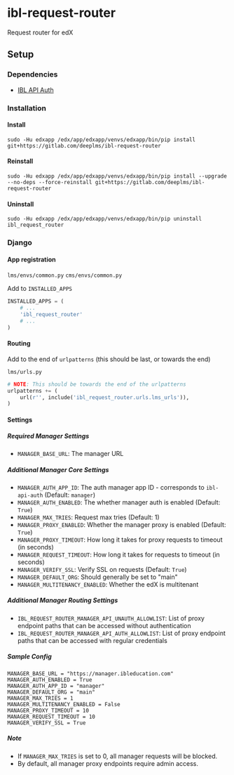 # ibl-request-router

Request router for edX

## Setup
### Dependencies
* [IBL API Auth](https://gitlab.com/iblstudios/ibl-api-auth)


### Installation
#### Install
```
sudo -Hu edxapp /edx/app/edxapp/venvs/edxapp/bin/pip install git+https://gitlab.com/deeplms/ibl-request-router
```
#### Reinstall
```
sudo -Hu edxapp /edx/app/edxapp/venvs/edxapp/bin/pip install --upgrade --no-deps --force-reinstall git+https://gitlab.com/deeplms/ibl-request-router
```
#### Uninstall
```
sudo -Hu edxapp /edx/app/edxapp/venvs/edxapp/bin/pip uninstall ibl_request_router
```

### Django
#### App registration
`lms/envs/common.py`
`cms/envs/common.py`

Add to `INSTALLED_APPS`
```python
INSTALLED_APPS = (
    # ...
    'ibl_request_router'
    # ...
)
```

#### Routing
Add to the end of `urlpatterns` (this should be last, or towards the end)

`lms/urls.py`
```python
# NOTE: This should be towards the end of the urlpatterns
urlpatterns += (
    url(r'', include('ibl_request_router.urls.lms_urls')),
)
```


#### Settings

##### Required Manager Settings
* `MANAGER_BASE_URL`: The manager URL

##### Additional Manager Core Settings
* `MANAGER_AUTH_APP_ID`: The auth manager app ID - corresponds to `ibl-api-auth` (Default: `manager`)
* `MANAGER_AUTH_ENABLED`: The whether manager auth is enabled (Default: `True`)
* `MANAGER_MAX_TRIES`: Request max tries (Default: 1)
* `MANAGER_PROXY_ENABLED`: Whether the manager proxy is enabled (Default: `True`)
* `MANAGER_PROXY_TIMEOUT`: How long it takes for proxy requests to timeout (in seconds)
* `MANAGER_REQUEST_TIMEOUT`: How long it takes for requests to timeout (in seconds)
* `MANAGER_VERIFY_SSL`: Verify SSL on requests (Default: `True`)
* `MANAGER_DEFAULT_ORG`: Should generally be set to "main"
* `MANAGER_MULTITENANCY_ENABLED`: Whether the edX is multitenant

##### Additional Manager Routing Settings
* `IBL_REQUEST_ROUTER_MANAGER_API_UNAUTH_ALLOWLIST`: List of proxy endpoint paths that can be accessed without authentication
* `IBL_REQUEST_ROUTER_MANAGER_API_AUTH_ALLOWLIST`: List of proxy endpoint paths that can be accessed with regular credentials

##### Sample Config
```
MANAGER_BASE_URL = "https://manager.ibleducation.com"
MANAGER_AUTH_ENABLED = True
MANAGER_AUTH_APP_ID = "manager"
MANAGER_DEFAULT_ORG = "main"
MANAGER_MAX_TRIES = 1
MANAGER_MULTITENANCY_ENABLED = False
MANAGER_PROXY_TIMEOUT = 10
MANAGER_REQUEST_TIMEOUT = 10
MANAGER_VERIFY_SSL = True
```

##### Note
* If `MANAGER_MAX_TRIES` is set to 0, all manager requests will be blocked.
* By default, all manager proxy endpoints require admin access.
